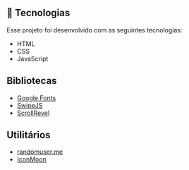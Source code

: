 ## 🚀 Tecnologias

Esse projeto foi desenvolvido com as seguintes tecnologias:

- HTML
- CSS
- JavaScript

## Bibliotecas

- [Google Fonts](https://fonts.google.com/)
- [SwipeJS](https://github.com/nolimits4web/Swiper)
- [ScrollRevel](https://scrollrevealjs.org)

## Utilitários

- [randomuser.me](https://randomuser.me/photos)
- [IconMoon](https://icomoon.io/app/#/select)
